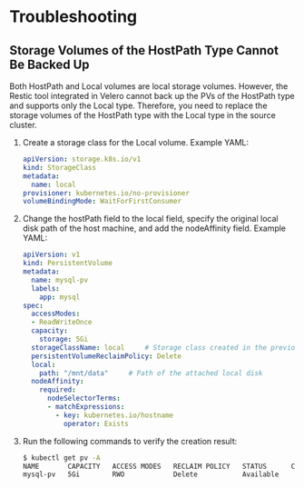 # Troubleshooting

## Storage Volumes of the HostPath Type Cannot Be Backed Up

Both HostPath and Local volumes are local storage volumes. However, the Restic tool integrated in Velero cannot back up the PVs of the HostPath type and supports only the Local type. Therefore, you need to replace the storage volumes of the HostPath type with the Local type in the source cluster.

1. Create a storage class for the Local volume. Example YAML:

    ```yaml
    apiVersion: storage.k8s.io/v1
    kind: StorageClass
    metadata:
      name: local
    provisioner: kubernetes.io/no-provisioner
    volumeBindingMode: WaitForFirstConsumer
    ```

2. Change the hostPath field to the local field, specify the original local disk path of the host machine, and add the nodeAffinity field. Example YAML:

    ```yaml
    apiVersion: v1
    kind: PersistentVolume
    metadata:
      name: mysql-pv
      labels: 
        app: mysql
    spec:
      accessModes:
      - ReadWriteOnce
      capacity:
        storage: 5Gi
      storageClassName: local     # Storage class created in the previous step
      persistentVolumeReclaimPolicy: Delete
      local:
        path: "/mnt/data"     # Path of the attached local disk
      nodeAffinity:
        required:
          nodeSelectorTerms:
          - matchExpressions:
            - key: kubernetes.io/hostname
              operator: Exists
    ```

3. Run the following commands to verify the creation result:

    ```bash
    $ kubectl get pv -A
    NAME       CAPACITY   ACCESS MODES   RECLAIM POLICY   STATUS      CLAIM               STORAGECLASS   REASON   AGE
    mysql-pv   5Gi        RWO            Delete           Available                       local                   3s
    ```

